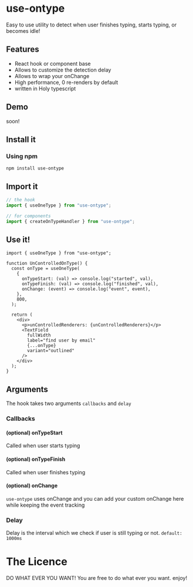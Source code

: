 # use-ontype

Easy to use utility to detect when user finishes typing, starts typing, or becomes idle!

## Features

- React hook or component base
- Allows to customize the detection delay
- Allows to wrap your onChange
- High performance, 0 re-renders by default
- written in Holy typescript

## Demo

soon!

## Install it

### Using npm

```
npm install use-ontype
```

## Import it

```ts
// the hook
import { useOneType } from "use-ontype";

// for components
import { createOnTypeHandler } from "use-ontype";
```

## Use it!

```tsx
import { useOneType } from "use-ontype";

function UnControlledOnType() {
  const onType = useOneType(
    {
      onTypeStart: (val) => console.log("started", val),
      onTypeFinish: (val) => console.log("finished", val),
      onChange: (event) => console.log("event", event),
    },
    800,
  );

  return (
    <div>
      <p>unControlledRenderers: {unControlledRenderers}</p>
      <TextField
        fullWidth
        label="find user by email"
        {...onType}
        variant="outlined"
      />
    </div>
  );
}
```

## Arguments

The hook takes two arguments `callbacks` and `delay`

### Callbacks

#### (optional) onTypeStart

Called when user starts typing

#### (optional) onTypeFinish

Called when user finishes typing

#### (optional) onChange

`use-ontype` uses onChange and you can add your custom onChange here while keeping the event tracking

### Delay

Delay is the interval which we check if user is still typing or not. `default: 1000ms`

# The Licence

DO WHAT EVER YOU WANT!
You are free to do what ever you want. enjoy!
